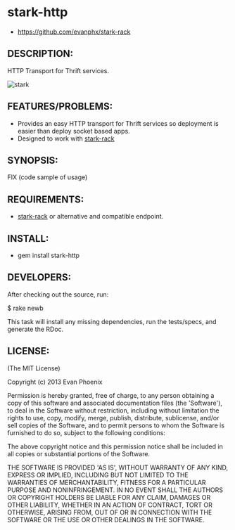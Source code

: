 # stark-http

* https://github.com/evanphx/stark-rack

## DESCRIPTION:

HTTP Transport for Thrift services.

![stark](http://ecx.images-amazon.com/images/I/41FuQ1aAkVL._SL500_AA300_.jpg)

## FEATURES/PROBLEMS:

* Provides an easy HTTP transport for Thrift services so
deployment is easier than deploy socket based apps.
* Designed to work with [stark-rack](https://github.com/evanphx/stark-http)

## SYNOPSIS:

  FIX (code sample of usage)

## REQUIREMENTS:

* [stark-rack](https://github.com/evanphx/stark-http) or alternative
and compatible endpoint.

## INSTALL:

* gem install stark-http

## DEVELOPERS:

After checking out the source, run:

  $ rake newb

This task will install any missing dependencies, run the tests/specs,
and generate the RDoc.

## LICENSE:

(The MIT License)

Copyright (c) 2013 Evan Phoenix

Permission is hereby granted, free of charge, to any person obtaining
a copy of this software and associated documentation files (the
'Software'), to deal in the Software without restriction, including
without limitation the rights to use, copy, modify, merge, publish,
distribute, sublicense, and/or sell copies of the Software, and to
permit persons to whom the Software is furnished to do so, subject to
the following conditions:

The above copyright notice and this permission notice shall be
included in all copies or substantial portions of the Software.

THE SOFTWARE IS PROVIDED 'AS IS', WITHOUT WARRANTY OF ANY KIND,
EXPRESS OR IMPLIED, INCLUDING BUT NOT LIMITED TO THE WARRANTIES OF
MERCHANTABILITY, FITNESS FOR A PARTICULAR PURPOSE AND NONINFRINGEMENT.
IN NO EVENT SHALL THE AUTHORS OR COPYRIGHT HOLDERS BE LIABLE FOR ANY
CLAIM, DAMAGES OR OTHER LIABILITY, WHETHER IN AN ACTION OF CONTRACT,
TORT OR OTHERWISE, ARISING FROM, OUT OF OR IN CONNECTION WITH THE
SOFTWARE OR THE USE OR OTHER DEALINGS IN THE SOFTWARE.
